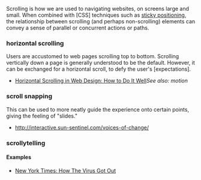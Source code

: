Scrolling is how we are used to navigating websites, on screens large and small. 
When combined with [CSS] techniques such as [sticky positioning](position-sticky), the relationship between scrolling (and perhaps non-scrolling) elements can convey a sense of parallel or concurrent actions or paths.
### horizontal scrolling 
Users are  accustomed to web pages scrolling top to bottom. Scrolling vertically down a page is generally understood to be the default. However, it can be exchanged for a horizontal scroll, to defy the user's [expectations]. 
* [Horizontal Scrolling in Web Design: How to Do It Well](https://blog.hubspot.com/website/horizontal-scrolling)_See also: motion_
### scroll snapping
This can be used to more neatly guide the experience onto certain points, giving the feeling of "slides."
- http://interactive.sun-sentinel.com/voices-of-change/
### scrollytelling
#### Examples
- [New York Times: How The Virus Got Out](https://www.nytimes.com/interactive/2020/03/22/world/coronavirus-spread.html)
